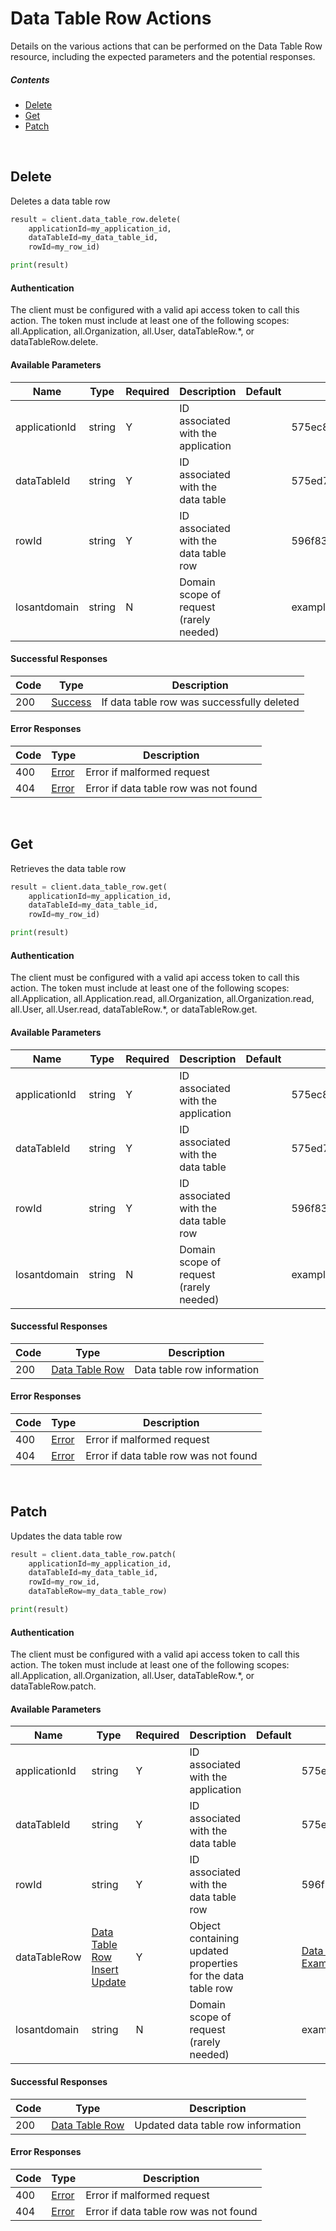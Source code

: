 # Data Table Row Actions

Details on the various actions that can be performed on the
Data Table Row resource, including the expected
parameters and the potential responses.

##### Contents

*   [Delete](#delete)
*   [Get](#get)
*   [Patch](#patch)

<br/>

## Delete

Deletes a data table row

```python
result = client.data_table_row.delete(
    applicationId=my_application_id,
    dataTableId=my_data_table_id,
    rowId=my_row_id)

print(result)
```

#### Authentication
The client must be configured with a valid api access token to call this
action. The token must include at least one of the following scopes:
all.Application, all.Organization, all.User, dataTableRow.*, or dataTableRow.delete.

#### Available Parameters

| Name | Type | Required | Description | Default | Example |
| ---- | ---- | -------- | ----------- | ------- | ------- |
| applicationId | string | Y | ID associated with the application |  | 575ec8687ae143cd83dc4a97 |
| dataTableId | string | Y | ID associated with the data table |  | 575ed78e7ae143cd83dc4aab |
| rowId | string | Y | ID associated with the data table row |  | 596f832b128eda5cfe765443 |
| losantdomain | string | N | Domain scope of request (rarely needed) |  | example.com |

#### Successful Responses

| Code | Type | Description |
| ---- | ---- | ----------- |
| 200 | [Success](_schemas.md#success) | If data table row was successfully deleted |

#### Error Responses

| Code | Type | Description |
| ---- | ---- | ----------- |
| 400 | [Error](_schemas.md#error) | Error if malformed request |
| 404 | [Error](_schemas.md#error) | Error if data table row was not found |

<br/>

## Get

Retrieves the data table row

```python
result = client.data_table_row.get(
    applicationId=my_application_id,
    dataTableId=my_data_table_id,
    rowId=my_row_id)

print(result)
```

#### Authentication
The client must be configured with a valid api access token to call this
action. The token must include at least one of the following scopes:
all.Application, all.Application.read, all.Organization, all.Organization.read, all.User, all.User.read, dataTableRow.*, or dataTableRow.get.

#### Available Parameters

| Name | Type | Required | Description | Default | Example |
| ---- | ---- | -------- | ----------- | ------- | ------- |
| applicationId | string | Y | ID associated with the application |  | 575ec8687ae143cd83dc4a97 |
| dataTableId | string | Y | ID associated with the data table |  | 575ed78e7ae143cd83dc4aab |
| rowId | string | Y | ID associated with the data table row |  | 596f832b128eda5cfe765443 |
| losantdomain | string | N | Domain scope of request (rarely needed) |  | example.com |

#### Successful Responses

| Code | Type | Description |
| ---- | ---- | ----------- |
| 200 | [Data Table Row](_schemas.md#data-table-row) | Data table row information |

#### Error Responses

| Code | Type | Description |
| ---- | ---- | ----------- |
| 400 | [Error](_schemas.md#error) | Error if malformed request |
| 404 | [Error](_schemas.md#error) | Error if data table row was not found |

<br/>

## Patch

Updates the data table row

```python
result = client.data_table_row.patch(
    applicationId=my_application_id,
    dataTableId=my_data_table_id,
    rowId=my_row_id,
    dataTableRow=my_data_table_row)

print(result)
```

#### Authentication
The client must be configured with a valid api access token to call this
action. The token must include at least one of the following scopes:
all.Application, all.Organization, all.User, dataTableRow.*, or dataTableRow.patch.

#### Available Parameters

| Name | Type | Required | Description | Default | Example |
| ---- | ---- | -------- | ----------- | ------- | ------- |
| applicationId | string | Y | ID associated with the application |  | 575ec8687ae143cd83dc4a97 |
| dataTableId | string | Y | ID associated with the data table |  | 575ed78e7ae143cd83dc4aab |
| rowId | string | Y | ID associated with the data table row |  | 596f832b128eda5cfe765443 |
| dataTableRow | [Data Table Row Insert Update](_schemas.md#data-table-row-insert-update) | Y | Object containing updated properties for the data table row |  | [Data Table Row Insert Update Example](_schemas.md#data-table-row-insert-update-example) |
| losantdomain | string | N | Domain scope of request (rarely needed) |  | example.com |

#### Successful Responses

| Code | Type | Description |
| ---- | ---- | ----------- |
| 200 | [Data Table Row](_schemas.md#data-table-row) | Updated data table row information |

#### Error Responses

| Code | Type | Description |
| ---- | ---- | ----------- |
| 400 | [Error](_schemas.md#error) | Error if malformed request |
| 404 | [Error](_schemas.md#error) | Error if data table row was not found |
